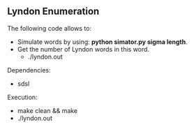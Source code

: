## Lyndon Enumeration

The following code allows to:
* Simulate words by using: **python simator.py sigma length**.
* Get the number of Lyndon words in this word.
    *   ./lyndon.out

Dependencies:
* sdsl

Execution:
* make clean && make
* ./lyndon.out